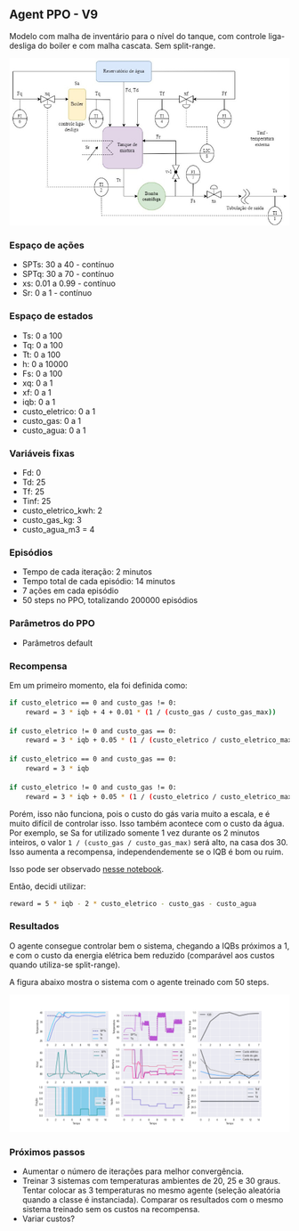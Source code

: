 ## Agent PPO - V9

Modelo com malha de inventário para o nível do tanque, com controle liga-desliga do boiler e com malha cascata. Sem split-range.

![chuveiro](https://github.com/mpaulazamin/tcc-models-rllib/blob/agent_ppo_v9/imagens/chuveiro_controle_t4a_sem_split.jpg)

### Espaço de ações

- SPTs: 30 a 40 - contínuo
- SPTq: 30 a 70 - contínuo
- xs: 0.01 a 0.99 - contínuo
- Sr: 0 a 1 - contínuo

### Espaço de estados

- Ts: 0 a 100
- Tq: 0 a 100
- Tt: 0 a 100
- h: 0 a 10000
- Fs: 0 a 100
- xq: 0 a 1
- xf: 0 a 1
- iqb: 0 a 1
- custo_eletrico: 0 a 1
- custo_gas: 0 a 1
- custo_agua: 0 a 1

### Variáveis fixas

- Fd: 0
- Td: 25
- Tf: 25
- Tinf: 25
- custo_eletrico_kwh: 2
- custo_gas_kg: 3
- custo_agua_m3 = 4

### Episódios

- Tempo de cada iteração: 2 minutos
- Tempo total de cada episódio: 14 minutos
- 7 ações em cada episódio
- 50 steps no PPO, totalizando 200000 episódios

### Parâmetros do PPO

- Parâmetros default

### Recompensa

Em um primeiro momento, ela foi definida como:

```bash
if custo_eletrico == 0 and custo_gas != 0:
    reward = 3 * iqb + 4 + 0.01 * (1 / (custo_gas / custo_gas_max))
    
if custo_eletrico != 0 and custo_gas == 0:
    reward = 3 * iqb + 0.05 * (1 / (custo_eletrico / custo_eletrico_max))
    
if custo_eletrico == 0 and custo_gas == 0:
    reward = 3 * iqb
    
if custo_eletrico != 0 and custo_gas != 0:
    reward = 3 * iqb + 0.05 * (1 / (custo_eletrico / custo_eletrico_max)) + 0.01 * (1 / (custo_gas / custo_gas_max))
```

Porém, isso não funciona, pois o custo do gás varia muito a escala, e é muito difícil de controlar isso. Isso também acontece com o custo da água. Por exemplo, se Sa for utilizado somente 1 vez durante os 2 minutos inteiros, o valor `1 / (custo_gas / custo_gas_max)` será alto, na casa dos 30. Isso aumenta a recompensa, independendemente se o IQB é bom ou ruim. 

Isso pode ser observado [nesse notebook](https://github.com/mpaulazamin/tcc-models-rllib/blob/agent_ppo_v9/reward.ipynb).

Então, decidi utilizar:

```bash
reward = 5 * iqb - 2 * custo_eletrico - custo_gas - custo_agua
```

### Resultados

O agente consegue controlar bem o sistema, chegando a IQBs próximos a 1, e com o custo da energia elétrica bem reduzido (comparável aos custos quando utiliza-se split-range).

A figura abaixo mostra o sistema com o agente treinado com 50 steps.

![image](https://github.com/mpaulazamin/tcc-models-rllib/blob/agent_ppo_v9/imagens/avalia%C3%A7%C3%A3o_agent_ppo_v9.png)

### Próximos passos

- Aumentar o número de iterações para melhor convergência.
- Treinar 3 sistemas com temperaturas ambientes de 20, 25 e 30 graus. Tentar colocar as 3 temperaturas no mesmo agente (seleção aleatória quando a classe é instanciada). Comparar os resultados com o mesmo sistema treinado sem os custos na recompensa.
- Variar custos?
